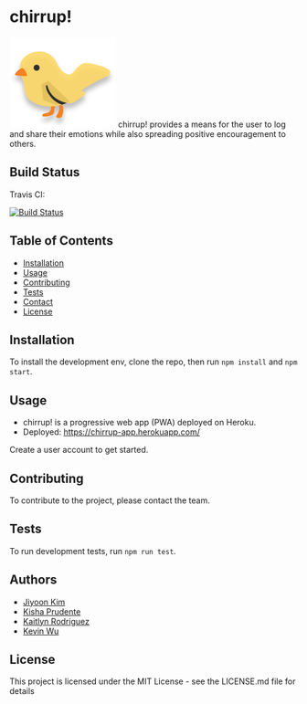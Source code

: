 # chirrup!  

![Chirpy](./client/src/assets/chirpy.svg) chirrup! provides a means for the user to log and share their emotions while also spreading positive encouragement to others.

## Build Status

Travis CI:  
  
[![Build Status](https://travis-ci.com/kishaprudente/madagascar.svg?branch=master)](https://travis-ci.com/kishaprudente/madagascar)

## Table of Contents

- [Installation](#installation)
- [Usage](#usage)
- [Contributing](#contributing)
- [Tests](#tests)
- [Contact](#contact)
- [License](#license)

## Installation

To install the development env, clone the repo, then run `npm install` and `npm start`.

## Usage

- chirrup! is a progressive web app (PWA) deployed on Heroku.
- Deployed: https://chirrup-app.herokuapp.com/

Create a user account to get started.

## Contributing

To contribute to the project, please contact the team.

## Tests

To run development tests, run `npm run test`.

## Authors

 - [Jiyoon Kim](https://github.com/jiyoon9886)
 - [Kisha Prudente](https://github.com/kishaprudente)
 - [Kaitlyn Rodriguez](https://github.com/Kaitlyn-Lynette)
 - [Kevin Wu](https://github.com/kevkevwuhoo)


## License 

This project is licensed under the MIT License - see the LICENSE.md file for details